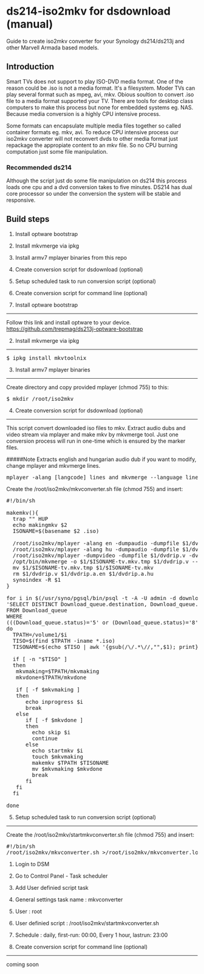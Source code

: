 ds214-iso2mkv for dsdownload (manual)
=============

Guide to create iso2mkv converter for your Synology ds214/ds213j and other Marvell Armada based models.

Introduction
------------

Smart TVs does not support to play ISO-DVD media format. One of the reason could be .iso is not a media format. It's a filesystem. Moder TVs can play several format such as mpeg, avi, mkv. Obious soultion to convert .iso file to a media format supported your TV. There are tools for desktop class computers to make this process but none for embedded systems eg. NAS. Because media conversion is a highly CPU intensive process.

Some formats can encapsulate multiple media files together so called container formats eg. mkv, avi. To reduce CPU intensive process our iso2mkv converter will not reconvert dvds to other media format just repackage the appropiate content to an mkv file. So no CPU burning computation just some file manipulation.

### Recommended ds214
Although the script just do some file manipulation on ds214 this process loads one cpu and a dvd conversion takes to five minutes. DS214 has dual core processor so under the conversion the system will be stable and responsive.

Build steps
-----------

1. Install optware bootstrap
2. Install mkvmerge via ipkg
3. Install armv7 mplayer binaries from this repo
4. Create conversion script for dsdownload (optional)
5. Setup scheduled task to run conversion script (optional)
6. Create conversion script for command line (optional)

1. Install optware bootstrap
------------
Follow this link and install optware to your device.
https://github.com/trepmag/ds213j-optware-bootstrap

2. Install mkvmerge via ipkg
-------------
<pre>
$ ipkg install mkvtoolnix
</pre>

3. Install armv7 mplayer binaries 
-------------
Create directory and copy provided mplayer (chmod 755) to this:
<pre>
$ mkdir /root/iso2mkv
</pre>

4. Create conversion script for dsdownload (optional)
-------------
This script convert downloaded iso files to mkv. Extract audio dubs and video stream via mplayer and make mkv by mkvmerge tool. Just one conversion process will run in one-time which is ensured by the marker files.

#####Note
Extracts english and hungarian audio dub if you want to modify, change mplayer and mkvmerge lines.
<pre>mplayer -alang [langcode] lines and mkvmerge --language line.</pre>


Create the /root/iso2mkv/mkvconverter.sh file (chmod 755) and insert: 
<pre>
#!/bin/sh

makemkv(){
  trap "" HUP
  echo makingmkv $2
  ISONAME=$(basename $2 .iso)

  /root/iso2mkv/mplayer -alang en -dumpaudio -dumpfile $1/dvdrip.a.en -dvd-device $1/$2 dvd://0
  /root/iso2mkv/mplayer -alang hu -dumpaudio -dumpfile $1/dvdrip.a.hu -dvd-device $1/$2 dvd://0
  /root/iso2mkv/mplayer -dumpvideo -dumpfile $1/dvdrip.v -dvd-device $1/$2 dvd://0
  /opt/bin/mkvmerge -o $1/$ISONAME-tv.mkv.tmp $1/dvdrip.v --language 0:hu $1/dvdrip.a.hu --language 0:en $1/dvdrip.a.en
  mv $1/$ISONAME-tv.mkv.tmp $1/$ISONAME-tv.mkv
  rm $1/dvdrip.v $1/dvdrip.a.en $1/dvdrip.a.hu
  synoindex -R $1
}

for i in $(/usr/syno/pgsql/bin/psql -t -A -U admin -d download -c \
'SELECT DISTINCT Download_queue.destination, Download_queue.filename
FROM Download_queue
WHERE
(((Download_queue.status)='5' or (Download_queue.status)='8'));' |sed 's/|/\//g');
do
  TPATH=/volume1/$i
  TISO=$(find $TPATH -iname *.iso)
  TISONAME=$(echo $TISO | awk '{gsub(/\/.*\//,"",$1); print}')

  if [ -n "$TISO" ]
  then
   mkvmaking=$TPATH/mkvmaking
   mkvdone=$TPATH/mkvdone

   if [ -f $mkvmaking ]
   then
      echo inprogress $i
      break
   else
      if [ -f $mkvdone ]
      then
        echo skip $i
        continue
      else
        echo startmkv $i
        touch $mkvmaking
        makemkv $TPATH $TISONAME
        mv $mkvmaking $mkvdone
        break
      fi
   fi
  fi

done
</pre>

5. Setup scheduled task to run conversion script (optional)
-------------

Create the /root/iso2mkv/startmkvconverter.sh file (chmod 755) and insert: 

<pre>
#!/bin/sh
/root/iso2mkv/mkvconverter.sh >/root/iso2mkv/mkvconverter.log
</pre>

1. Login to DSM 
2. Go to Control Panel - Task scheduler
3. Add User definied script task
4. General settings task name : mkvconverter
5. User : root
6. User definied script : /root/iso2mkv/startmkvconverter.sh
7. Schedule : daily, first-run: 00:00, Every 1 hour, lastrun: 23:00 


6. Create conversion script for command line (optional)
-------------
coming soon









